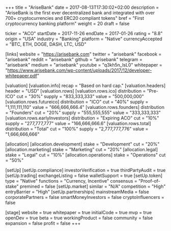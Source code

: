 +++
title = "AriseBank"
date = 2017-08-13T17:30:02+02:00
description = "AriseBank is the first ever decentralized bank and integrated with over 700+ cryptocurrencies and ERC20 compliant tokens"
bref = "First cryptocurrency banking platform"
weight = 20
draft = false

ticker = "ACO"
startDate = 2017-11-26
endDate = 2017-01-26
rating = "8.8"
origin = "USA"
industry = "Banking"
platform = "Native"
currencyAccepted = "BTC, ETH, DOGE, DASH, LTC, USD"

[links]
  website = "https://arisebank.com"
  twitter = "arisebank"
  facebook = "arisebank"
  reddit = "arisebank"
  github = "arisebank"
  telegram = "arisebank"
  medium = "arisebank"
  youtube = "q3kh5n_lsL0"
  whitepaper = "https://www.arisebank.com/wp-content/uploads/2017/12/developer-whitepaper.pdf"

[valuation]
  [valuation.info]
    recap = "Based on hard cap."
  [valuation.headers]
    header = "USD"
  [valuation.rows]
    [valuation.rows.ico]
      distribution = "Pre-ICO"
      cut = "30%"
      supply = "833,333,333"
      value = "500,000,000"
    [valuation.rows.futureico]
      distribution = "ICO"
      cut = "40%"
      supply = "1,111,111,110"
      value = "666,666,666.4"
    [valuation.rows.founders]
      distribution = "Founders"
      cut = "20%"
      supply = "555,555,555"
      value = "333,333,333"
    [valuation.rows.earlyInvestors]
      distribution = "Expiring ACO"
      cut = "10%"
      supply = "277,777,777"
      value = "166,666,666.6"
    [valuation.rows.total]
      distribution = "Total"
      cut = "100%"
      supply = "2,777,777,776"
      value = "1,666,666,666"

[allocation]
  [allocation.development]
    stake = "Development"
    cut = "20%"
  [allocation.marketing]
    stake = "Marketing"
    cut = "20%"
  [allocation.legal]
    stake = "Legal"
    cut = "10%"
  [allocation.operations]
    stake = "Operations"
    cut = "50%"

[setUp]
  [setUp.compliance]
    investorVerification = true
    thirdPartyAudit = true
  [setUp.trading]
    exchangeListing = false
    walletSupport = true
  [setUp.token]
    type = "Native"
    functions = "Currency, Incentive"
    consensus = "Proof-of-stake"
    premined = false
  [setUp.market]
    similar = "N/A"
    competition = "High"
    entryBarrier = "High"
  [setUp.partnerships]
    mainstreamMedia = false
    corporatePartners = false
    smartMoneyInvestors = false
    cryptoInfluencers = false

[stage]
  website = true
  whitepaper = true
  initialCode = true
  mvp = true
  openDev = true
  beta = true
  workingProduct = false
  community = false
  expansion = false
  profit = false
+++
